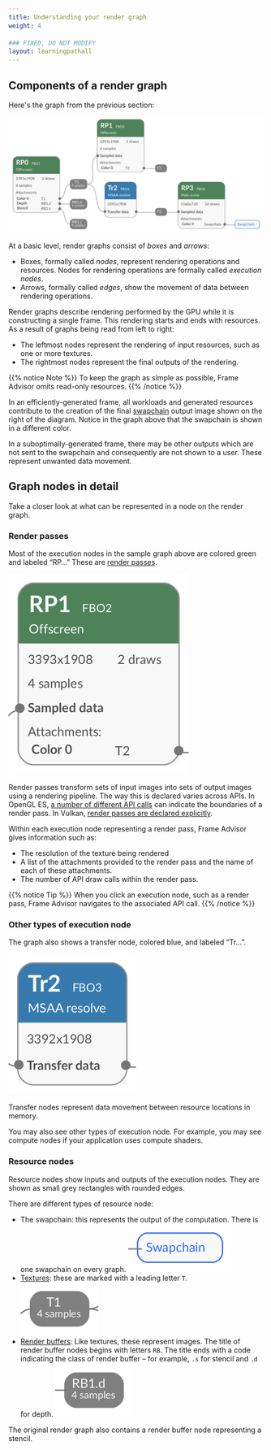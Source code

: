 ```yaml
---
title: Understanding your render graph
weight: 4

### FIXED, DO NOT MODIFY
layout: learningpathall
---
```


## Components of a render graph

Here's the graph from the previous section:

![An inefficient render graph in need of optimization#center](inefficient-render-graph.svg "An inefficient render graph in need of optimization")

At a basic level, render graphs consist of _boxes_ and _arrows_:

* Boxes, formally called _nodes_, represent rendering operations and resources. Nodes for rendering operations are formally called  _execution nodes_.
* Arrows, formally called _edges_, show the movement of data between rendering operations.

Render graphs describe rendering performed by the GPU while it is constructing a single frame. This rendering starts and ends with resources. As a result of graphs being read from left to right:
- The leftmost nodes represent the rendering of input resources, such as one or more textures.
- The rightmost nodes represent the final outputs of the rendering.

{{% notice Note %}}
To keep the graph as simple as possible, Frame Advisor omits read-only resources.
{{% /notice %}}

In an efficiently-generated frame, all workloads and generated resources contribute to the creation of the final [swapchain](https://en.wikipedia.org/wiki/Swap_chain) output image shown on the right of the diagram. Notice in the graph above that the swapchain is shown in a different color.

In a suboptimally-generated frame, there may be other outputs which are not sent to the swapchain and consequently are not shown to a user. These represent unwanted data movement.

## Graph nodes in detail

Take a closer look at what can be represented in a node on the render graph.

### Render passes

Most of the execution nodes in the sample graph above are colored green and labeled “RP…” These are [render passes](https://developer.arm.com/documentation/102479/0100/How-Render-Passes-Work).

![A render pass node#center](render-pass-node.png "Figure 2. A render pass node")

Render passes transform sets of input images into sets of output images using a rendering pipeline. The way this is declared varies across APIs. In OpenGL ES, [a number of different API calls](https://developer.arm.com/documentation/102479/0100/How-Render-Passes-Work/Render-Passes-in-OpenGL) can indicate the boundaries of a render pass. In Vulkan, [render passes are declared explicitly](https://docs.vulkan.org/spec/latest/chapters/renderpass.html).

Within each execution node representing a render pass, Frame Advisor gives information such as:

- The resolution of the texture being rendered
- A list of the attachments provided to the render pass and the name of each of these attachments.
- The number of API draw calls within the render pass.

{{% notice Tip %}}
When you click an execution node, such as a render pass, Frame Advisor navigates to the associated API call.
{{% /notice %}}

### Other types of execution node

The graph also shows a transfer node, colored blue, and labeled ”Tr…”.

![A transfer node#center](transfer-node.png "A transfer node")

Transfer nodes represent data movement between resource locations in memory. 

You may also see other types of execution node. For example, you may see compute nodes if your application uses compute shaders.

### Resource nodes

Resource nodes show inputs and outputs of the execution nodes. They are shown as small grey rectangles with rounded edges.

There are different types of resource node:

- The swapchain: this represents the output of the computation. There is one swapchain on every graph. ![A swapchain node#center](swapchain-node.png "A swapchain node")
- [Textures](https://www.khronos.org/opengl/wiki/Texture): these are marked with a leading letter `T`. ![A texture node#center](texture-node.png "A node for texture 1")
- [Render buffers](https://www.khronos.org/opengl/wiki/Renderbuffer_Object): Like textures, these represent images. The title of render buffer nodes begins with letters `RB`. The title ends with a code indicating the class of render buffer – for example, `.s` for stencil and `.d` for depth. ![A render buffer node#center](render-buffer-node.png "A node for render buffer 1, representing depth") 

The original render graph also contains a render buffer node representing a stencil.

